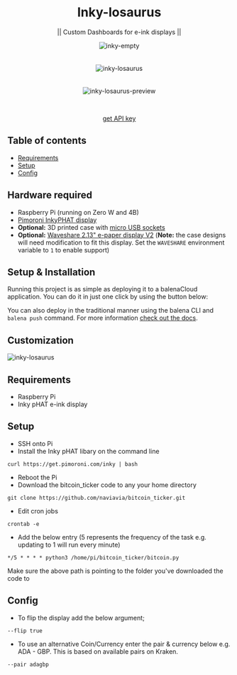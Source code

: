 
  <div align="center">
  
  #  Inky-losaurus 
   || Custom Dashboards for e-ink displays ||
  </div>
 
 <div align="center">
 
![inky-empty](https://user-images.githubusercontent.com/69374354/190515213-0754d728-cc06-440f-adb7-18ff0a2a1e2f.png)
<br><br>
<br>
![inky-losaurus](https://user-images.githubusercontent.com/69374354/190515235-84974961-f46f-4417-b627-bd83541c6267.png)
<br><br><br>
![inky-losaurus-preview](https://user-images.githubusercontent.com/69374354/190515533-cacd056c-9dad-4c64-90dc-4896bcd49cf8.png)
<br>
  </h3>

   </div>
   
<br> 
<p align="center">
  <a href="https://www.livecoinwatch.com/tools/api#try"><style="height:100px">get API key</a>
  <br>

## Table of contents
* [Requirements](#requirements)
* [Setup](#setup)
* [Config](#config)


## Hardware required

- Raspberry Pi (running on Zero W and 4B)
- [Pimoroni InkyPHAT display](https://shop.pimoroni.com/products/inky-phat?variant=12549254938707)
- **Optional:** 3D printed case with [micro USB sockets](https://www.aliexpress.com/item/4000484202812.html)
- **Optional:** [Waveshare 2.13" e-paper display V2](https://www.waveshare.com/wiki/2.13inch_e-Paper_HAT) (**Note:** the case designs will need modification to fit this display. Set the `WAVESHARE` environment variable to `1` to enable support)

## Setup & Installation

Running this project is as simple as deploying it to a balenaCloud application. You can do it in just one click by using the button below:

You can also deploy in the traditional manner using the balena CLI and `balena push` command. For more information [check out the docs](https://www.balena.io/docs/learn/deploy/deployment/).

## Customization

![inky-losaurus](https://user-images.githubusercontent.com/69374354/190515235-84974961-f46f-4417-b627-bd83541c6267.png)


## Requirements
- Raspberry Pi
- Inky pHAT e-ink display

## Setup
- SSH onto Pi
- Install the Inky pHAT libary on the command line
```
curl https://get.pimoroni.com/inky | bash
```
- Reboot the Pi
- Download the bitcoin_ticker code to any your home directory
```
git clone https://github.com/naviavia/bitcoin_ticker.git
```
- Edit cron jobs
```
crontab -e
```
- Add the below entry (5 represents the frequency of the task e.g. updating to 1 will run every minute)
```
*/5 * * * * python3 /home/pi/bitcoin_ticker/bitcoin.py
```
Make sure the above path is pointing to the folder you've downloaded the code to

## Config
- To flip the display add the below argument;

```
--flip true
```

- To use an alternative Coin/Currency enter the pair & currency below e.g. ADA - GBP. This is based on available pairs on Kraken.

```
--pair adagbp
```
